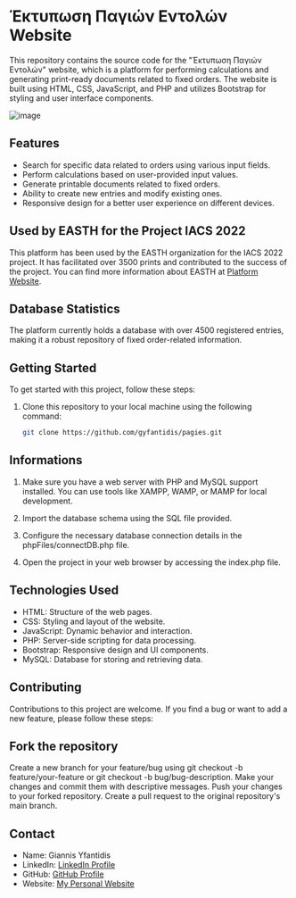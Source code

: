 # Έκτυπωση Παγιών Εντολών Website

This repository contains the source code for the "Έκτυπωση Παγιών Εντολών" website, which is a platform for performing calculations and generating print-ready documents related to fixed orders. The website is built using HTML, CSS, JavaScript, and PHP and utilizes Bootstrap for styling and user interface components.

![image](https://github.com/gyfantidis/pagies/assets/96373640/96354af2-b972-4502-9a5c-0b0470021954)


## Features

- Search for specific data related to orders using various input fields.
- Perform calculations based on user-provided input values.
- Generate printable documents related to fixed orders.
- Ability to create new entries and modify existing ones.
- Responsive design for a better user experience on different devices.

## Used by EASTH for the Project IACS 2022

This platform has been used by the EASTH organization for the IACS 2022 project. It has facilitated over 3500 prints and contributed to the success of the project. You can find more information about EASTH at [Platform Website](https://www.yfantidis.net/pagies/).

## Database Statistics

The platform currently holds a database with over 4500 registered entries, making it a robust repository of fixed order-related information.


## Getting Started

To get started with this project, follow these steps:

1. Clone this repository to your local machine using the following command:
   ```sh
   git clone https://github.com/gyfantidis/pagies.git

## Informations

1. Make sure you have a web server with PHP and MySQL support installed. You can use tools like XAMPP, WAMP, or MAMP for local development.

2. Import the database schema using the SQL file provided.

3. Configure the necessary database connection details in the phpFiles/connectDB.php file.

4. Open the project in your web browser by accessing the index.php file.

## Technologies Used

- HTML: Structure of the web pages.
- CSS: Styling and layout of the website.
- JavaScript: Dynamic behavior and interaction.
- PHP: Server-side scripting for data processing.
- Bootstrap: Responsive design and UI components.
- MySQL: Database for storing and retrieving data.

## Contributing

Contributions to this project are welcome. If you find a bug or want to add a new feature, please follow these steps:

## Fork the repository

Create a new branch for your feature/bug using git checkout -b feature/your-feature or git checkout -b bug/bug-description.
Make your changes and commit them with descriptive messages.
Push your changes to your forked repository.
Create a pull request to the original repository's main branch.


## Contact

- Name: Giannis Yfantidis
- LinkedIn: [LinkedIn Profile](https://www.linkedin.com/in/giannis-yfantidis-517654116/)
- GitHub: [GitHub Profile](https://github.com/gyfantidis)
- Website: [My Personal Website](https://www.yfantidis.net/)
  








